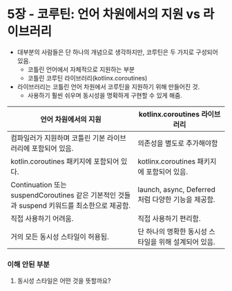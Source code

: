 # 5장 - 코루틴: 언어 차원에서의 지원 vs 라이브러리

- 대부분의 사람들은 단 하나의 개념으로 생각하지만, 코루틴은 두 가지로 구성되어 있음.
    - 코틀린 언어에서 자체적으로 지원하는 부분
    - 코틀린 코루틴 라이브러리(kotlinx.coroutines)
- 라이브러리는 코틀린 언어 차원에서 코루틴을 지원하기 위해 만들어진 것.
    - 사용하기 훨씬 쉬우며 동시성을 명확하게 구현할 수 있게 해줌.

| 언어 차원에서의 지원 | kotlinx.coroutines 라이브러리 |
| --- | --- |
| 컴파일러가 지원하며 코틀린 기본 라이브러리에 포함되어 있음. | 의존성을 별도로 추가해야함 |
| kotlin.coroutines 패키지에 포함되어 있다. | kotlinx.coroutines 패키지에 포함되어 있음. |
| Continuation 또는 suspendCoroutines 같은 기본적인 것들과 suspend 키워드를 최소한으로 제공함. | launch, async, Deferred처럼 다양한 기능을 제공함. |
| 직접 사용하기 어려움. | 직접 사용하기 편리함. |
| 거의 모든 동시성 스타일이 허용됨. | 단 하나의 명확한 동시성 스타일을 위해 설계되어 있음. |

### 이해 안된 부분

1. 동시성 스타일은 어떤 것을 뜻할까요?

